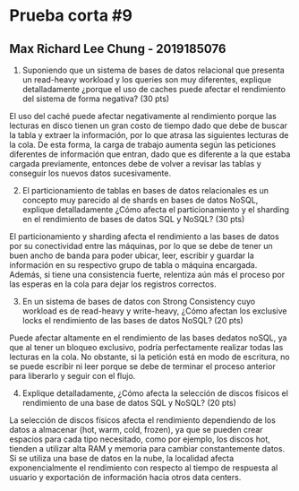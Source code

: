# Prueba corta #9
## Max Richard Lee Chung - 2019185076
1. Suponiendo que un sistema de bases de datos relacional que presenta un read-heavy workload y los queries son muy diferentes, explique detalladamente ¿porque el uso de caches puede afectar el rendimiento del sistema de forma negativa? (30 pts)

El uso del caché puede afectar negativamente al rendimiento porque las lecturas en disco tienen un gran costo de tiempo dado que debe de buscar la tabla y extraer la información, por lo que atrasa las siguientes lecturas de la cola. De esta forma, la carga de trabajo aumenta según las peticiones diferentes de información que entran, dado que es diferente a la que estaba cargada previamente, entonces debe de volver a revisar las tablas y conseguir los nuevos datos sucesivamente. 

2. El particionamiento de tablas en bases de datos relacionales es un concepto muy parecido al de shards en bases de datos NoSQL, explique detalladamente ¿Cómo afecta el particionamiento y el sharding en el rendimiento de bases de datos SQL y NoSQL? (30 pts)

El particionamiento y sharding afecta el rendimiento a las bases de datos por su conectividad entre las máquinas, por lo que se debe de tener un buen ancho de banda para poder ubicar, leer, escribir y guardar la información en su respectivo grupo de tabla o máquina encargada. Además, si tiene una consistencia fuerte, relentiza aún más el proceso por las esperas en la cola para dejar los registros correctos.

3. En un sistema de bases de datos con Strong Consistency cuyo workload es de read-heavy y write-heavy, ¿Cómo afectan los exclusive locks el rendimiento de las bases de datos NoSQL? (20 pts)

Puede afectar altamente en el rendimiento de las bases dedatos noSQL, ya que al tener un bloqueo exclusivo, podría perfectamente realizar todas las lecturas en la cola. No obstante, si la petición está en modo de escritura, no se puede escribir ni leer porque se debe de terminar el proceso anterior para liberarlo y seguir con el flujo. 

4. Explique detalladamente, ¿Cómo afecta la selección de discos físicos el rendimiento de una base de datos SQL y NoSQL? (20 pts)

La selección de discos físicos afecta el rendimiento dependiendo de los datos a almacenar (hot, warm, cold, frozen), ya que se pueden crear espacios para cada tipo necesitado, como por ejemplo, los discos hot, tienden a utilizar alta RAM y memoria para cambiar constantemente datos. Si se utiliza una base de datos en la nube, la localidad afecta exponencialmente el rendimiento con respecto al tiempo de respuesta al usuario y exportación de información hacia otros data centers.